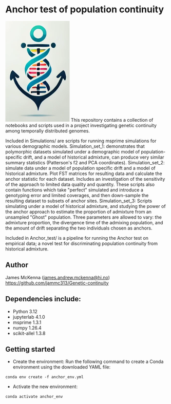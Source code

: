 # Anchor test of population continuity
<img src="anchor_icon.png" alt="anchor" width="200">
This repository contains a collection of notebooks and scripts used in a project investigating genetic continuity among temporally distributed genomes.

Included in Simulations/ are scripts for running msprime simulations for various demographic models.
Simulation_set_1: demonstrates that polymorphic datasets simulated under a demographic model of population-specific drift, and a model of historical admixture, can produce very similar summary statistics (Patterson's f2 and PCA coordinates).
Simulation_set_2: simulate data under a model of population specific drift and a model of historical admixture. Plot FST matrices for resulting data and calculate the anchor statistic for each dataset. Includes an investigation of the sensitivity of the approach to limited data quality and quantity. These scripts also contain functions which take "perfect" simulated and introduce a genotyping error and limited coverages, and then down-sample the resulting dataset to subsets of anchor sites. 
Simulation_set_3: Scripts simulating under a model of historical admixture, and studying the power of the anchor approach to estimate the proportion of admixture from an unsampled "Ghost" population. Three parameters are allowed to vary: the admixture proportion, the divergence time of the admixing population, and the amount of drift separating the two individuals chosen as anchors.  

Included in Anchor_test/ is a pipeline for running the Anchor test on empirical data; a novel test for discriminating population continuity from historical admixture.

## Author
James McKenna (james.andrew.mckenna@hi.no) \
https://github.com/jammc313/Genetic-continuity

## Dependencies include:
* Python 3.12
* jupyterlab 4.1.0
* msprime 1.3.1
* numpy 1.26.4
* scikit-allel 1.3.8

## Getting started
* Create the environment: Run the following command to create a Conda environment using the downloaded YAML file:
```
conda env create -f anchor_env.yml
```
* Activate the new environment: 
```
conda activate anchor_env
```
